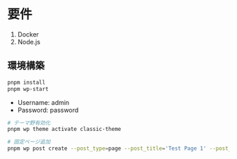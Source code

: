 # 要件

1. Docker
2. Node.js

## 環境構築

```bash
pnpm install
pnpm wp-start
```

- Username: admin
- Password: password

```bash
# テーマ野有効化
pnpm wp theme activate classic-theme

# 固定ページ追加
pnpm wp post create --post_type=page --post_title='Test Page 1' --post_status=publish
```
